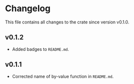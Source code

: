 # Changelog

This file contains all changes to the crate since version v0.1.0.

## v0.1.2

- Added badges to `README.md`.

## v0.1.1

- Corrected name of by-value function in `README.md`.
